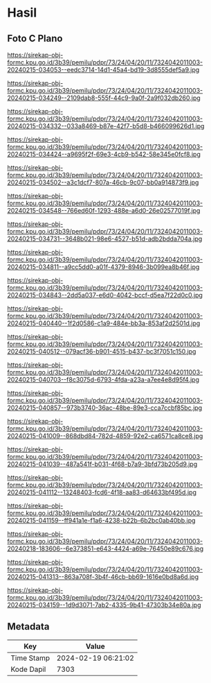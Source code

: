 # Hasil

## Foto C Plano

https://sirekap-obj-formc.kpu.go.id/3b39/pemilu/pdpr/73/24/04/20/11/7324042011003-20240215-034053--eedc3714-14d1-45a4-bd19-3d8555def5a9.jpg

https://sirekap-obj-formc.kpu.go.id/3b39/pemilu/pdpr/73/24/04/20/11/7324042011003-20240215-034249--2109dab8-555f-44c9-9a0f-2a9f032db260.jpg

https://sirekap-obj-formc.kpu.go.id/3b39/pemilu/pdpr/73/24/04/20/11/7324042011003-20240215-034332--033a8469-b87e-42f7-b5d8-b466099626d1.jpg

https://sirekap-obj-formc.kpu.go.id/3b39/pemilu/pdpr/73/24/04/20/11/7324042011003-20240215-034424--a9695f2f-69e3-4cb9-b542-58e345e0fcf8.jpg

https://sirekap-obj-formc.kpu.go.id/3b39/pemilu/pdpr/73/24/04/20/11/7324042011003-20240215-034502--a3c1dcf7-807a-46cb-9c07-bb0a914873f9.jpg

https://sirekap-obj-formc.kpu.go.id/3b39/pemilu/pdpr/73/24/04/20/11/7324042011003-20240215-034548--766ed60f-1293-488e-a6d0-26e02577019f.jpg

https://sirekap-obj-formc.kpu.go.id/3b39/pemilu/pdpr/73/24/04/20/11/7324042011003-20240215-034731--3648b021-98e6-4527-b51d-adb2bdda704a.jpg

https://sirekap-obj-formc.kpu.go.id/3b39/pemilu/pdpr/73/24/04/20/11/7324042011003-20240215-034811--a9cc5dd0-a01f-4379-8946-3b099ea8b46f.jpg

https://sirekap-obj-formc.kpu.go.id/3b39/pemilu/pdpr/73/24/04/20/11/7324042011003-20240215-034843--2dd5a037-e6d0-4042-bccf-d5ea7f22d0c0.jpg

https://sirekap-obj-formc.kpu.go.id/3b39/pemilu/pdpr/73/24/04/20/11/7324042011003-20240215-040440--1f2d0586-c1a9-484e-bb3a-853af2d2501d.jpg

https://sirekap-obj-formc.kpu.go.id/3b39/pemilu/pdpr/73/24/04/20/11/7324042011003-20240215-040512--079acf36-b901-4515-b437-bc3f7051c150.jpg

https://sirekap-obj-formc.kpu.go.id/3b39/pemilu/pdpr/73/24/04/20/11/7324042011003-20240215-040703--f8c3075d-6793-4fda-a23a-a7ee4e8d95f4.jpg

https://sirekap-obj-formc.kpu.go.id/3b39/pemilu/pdpr/73/24/04/20/11/7324042011003-20240215-040857--973b3740-36ac-48be-89e3-cca7ccbf85bc.jpg

https://sirekap-obj-formc.kpu.go.id/3b39/pemilu/pdpr/73/24/04/20/11/7324042011003-20240215-041009--868dbd84-782d-4859-92e2-ca6571ca8ce8.jpg

https://sirekap-obj-formc.kpu.go.id/3b39/pemilu/pdpr/73/24/04/20/11/7324042011003-20240215-041039--487a541f-b031-4f68-b7a9-3bfd73b205d9.jpg

https://sirekap-obj-formc.kpu.go.id/3b39/pemilu/pdpr/73/24/04/20/11/7324042011003-20240215-041112--13248403-fcd6-4f18-aa83-d64633bf495d.jpg

https://sirekap-obj-formc.kpu.go.id/3b39/pemilu/pdpr/73/24/04/20/11/7324042011003-20240215-041159--ff941a1e-f1a6-4238-b22b-6b2bc0ab40bb.jpg

https://sirekap-obj-formc.kpu.go.id/3b39/pemilu/pdpr/73/24/04/20/11/7324042011003-20240218-183606--6e373851-e643-4424-a69e-76450e89c676.jpg

https://sirekap-obj-formc.kpu.go.id/3b39/pemilu/pdpr/73/24/04/20/11/7324042011003-20240215-041313--863a708f-3b4f-46cb-bb69-1616e0bd8a6d.jpg

https://sirekap-obj-formc.kpu.go.id/3b39/pemilu/pdpr/73/24/04/20/11/7324042011003-20240215-034159--1d9d3071-7ab2-4335-9b41-47303b34e80a.jpg


## Metadata

| Key        | Value               |
| ---------- | ------------------- |
| Time Stamp | 2024-02-19 06:21:02 |
| Kode Dapil | 7303                |



